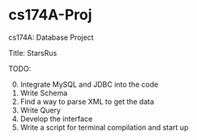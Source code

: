 # cs174A-Proj
cs174A: Database Project

Title: StarsRus

TODO: 

0. Integrate MySQL and JDBC into the code
1. Write Schema
2. Find a way to parse XML to get the data
3. Write Query
4. Develop the interface
5. Write a script for terminal compilation and start up
